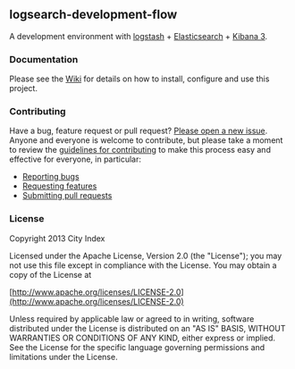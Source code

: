 ## logsearch-development-flow

A development environment with [logstash](http://logstash.net/) + [Elasticsearch](http://www.elasticsearch.org/) + [Kibana 3](http://three.kibana.org/).

### Documentation

Please see the [Wiki](https://github.com/cityindex/logsearch-development-flow/wiki) for details on how to install, configure and use this project.

### Contributing

Have a bug, feature request or pull request? [Please open a new issue](https://github.com/cityindex/logsearch-development-flow/issues).
Anyone and everyone is welcome to contribute, but please take a moment to
review the [guidelines for contributing](CONTRIBUTING.md) to make this process
easy and effective for everyone, in particular:

* [Reporting bugs](CONTRIBUTING.md#reporting-bugs)
* [Requesting features](CONTRIBUTING.md#requesting-features)
* [Submitting pull requests](CONTRIBUTING.md#submitting-pull-requests)

### License

Copyright 2013 City Index

Licensed under the Apache License, Version 2.0 (the "License");
you may not use this file except in compliance with the License.
You may obtain a copy of the License at

  [http://www.apache.org/licenses/LICENSE-2.0](http://www.apache.org/licenses/LICENSE-2.0)

Unless required by applicable law or agreed to in writing, software
distributed under the License is distributed on an "AS IS" BASIS,
WITHOUT WARRANTIES OR CONDITIONS OF ANY KIND, either express or implied.
See the License for the specific language governing permissions and
limitations under the License.

